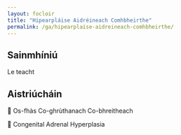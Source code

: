 ```yaml
---
layout: focloir
title: "Hipearpláise Aidréineach Comhbheirthe"
permalink: /ga/hipearplaise-aidreineach-comhbheirthe/
---
```


## Sainmhíniú

Le teacht

## Aistriúcháin

&#x1f3f4;&#xe0067;&#xe0062;&#xe0073;&#xe0063;&#xe0074;&#xe007f; Os-fhàs Co-ghrùthanach Co-bhreitheach

&#x1f3f4;&#xe0067;&#xe0062;&#xe0065;&#xe006e;&#xe0067;&#xe007f; Congenital Adrenal Hyperplasia